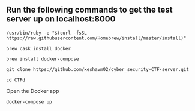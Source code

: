 ## Run the following commands to get the test server up on localhost:8000

`/usr/bin/ruby -e "$(curl -fsSL https://raw.githubusercontent.com/Homebrew/install/master/install)"`

`brew cask install docker`

`brew install docker-compose`

`git clone https://github.com/keshavm02/cyber_security-CTF-server.git`

`cd CTFd`

Open the Docker app

`docker-compose up`
